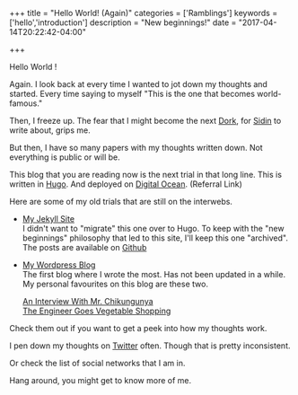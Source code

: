 +++
title = "Hello World! (Again)"
categories = ['Ramblings']
keywords = ['hello','introduction']
description = "New beginnings!"
date = "2017-04-14T20:22:42-04:00"

+++

Hello World !   

Again. I look back at every time I wanted to jot down my thoughts and started.
Every time saying to myself "This is the one that becomes world-famous."  

Then, I freeze up. The fear that I might become the next [Dork](http://www.whatay.com/books/),
for [Sidin](https://twitter.com/sidin) to write about, grips me.

But then, I have so many papers with my thoughts written down. Not everything is public or will be.

This blog that you are reading now is the next trial in that long line.
This is written in [Hugo](http://gohugo.io/).
And deployed on [Digital Ocean](https://m.do.co/c/46d518d1ca1a). (Referral Link)

Here are some of my old trials that are still on the interwebs.

- [My Jekyll Site][1]  
  I didn't want to "migrate" this one over to Hugo.
  To keep with the "new beginnings" philosophy that led to this site, I'll keep this one "archived".  
  The posts are available on [Github](https://github.com/maheswaranm/archive.maheswaranm.com/tree/master/_posts)

- [My Wordpress Blog](https://maxthestrangerinmymirror.wordpress.com/)  
  The first blog where I wrote the most. Has not been updated in a while.  
  My personal favourites on this blog are these two.  

    [An Interview With Mr. Chikungunya](https://maxthestrangerinmymirror.wordpress.com/2009/07/26/an-interview-with-mr-chikungunya/)  
    [The Engineer Goes Vegetable Shopping](https://maxthestrangerinmymirror.wordpress.com/2009/08/18/the-enginner-goes-vegetable-shopping/)  

Check them out if you want to get a peek into how my thoughts work.

I pen down my thoughts on [Twitter](https://twitter.com/maheswaranm) often.
Though that is pretty inconsistent.

Or check the list of social networks that I am in.

Hang around, you might get to know more of me.


[1]:http://web.archive.org/web/20161004130103/http://maheswaranm.com/